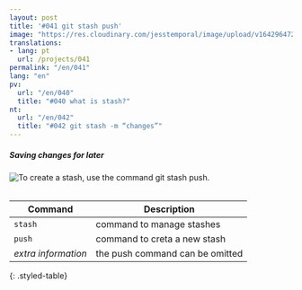 ```yaml
---
layout: post
title: '#041 git stash push'
image: "https://res.cloudinary.com/jesstemporal/image/upload/v1642964722/gitfichas/en/041/thumbnail_uu3g28.jpg"
translations:
- lang: pt
  url: /projects/041
permalink: "/en/041"
lang: "en"
pv:
  url: "/en/040"
  title: "#040 what is stash?"
nt:
  url: "/en/042"
  title: "#042 git stash -m “changes”"
---
```

##### Saving changes for later

<img alt="To create a stash, use the command git stash push." src="https://res.cloudinary.com/jesstemporal/image/upload/v1642964723/gitfichas/en/041/full_iswlps.jpg"><br><br>

| Command | Description |
|---------|-------------|
| `stash` | command to manage stashes |
| `push` | command to creta a new stash |
| _extra information_ | the push command can be omitted |
{: .styled-table}

<!--
<br>

Read more about this command in the following blog post:

<a href="FILL">
  <strong>FILL</strong>
</a>
-->
